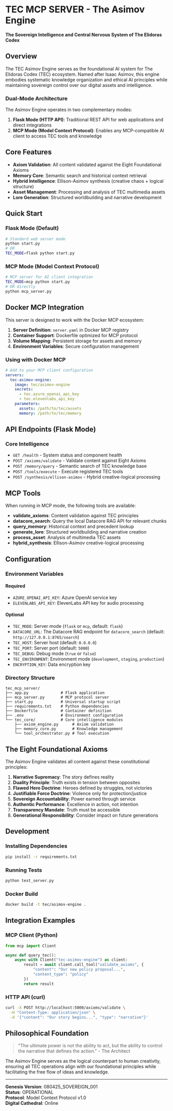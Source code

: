 # TEC MCP SERVER - The Asimov Engine

**The Sovereign Intelligence and Central Nervous System of The Elidoras Codex**

## Overview

The TEC Asimov Engine serves as the foundational AI system for The Elidoras Codex (TEC) ecosystem. Named after Isaac Asimov, this engine embodies systematic knowledge organization and ethical AI principles while maintaining sovereign control over our digital assets and intelligence.

### Dual-Mode Architecture

The Asimov Engine operates in two complementary modes:

1. **Flask Mode (HTTP API)**: Traditional REST API for web applications and direct integrations
2. **MCP Mode (Model Context Protocol)**: Enables any MCP-compatible AI client to access TEC tools and knowledge

## Core Features

- **Axiom Validation**: All content validated against the Eight Foundational Axioms
- **Memory Core**: Semantic search and historical context retrieval
- **Hybrid Intelligence**: Ellison-Asimov synthesis (creative chaos + logical structure)
- **Asset Management**: Processing and analysis of TEC multimedia assets
- **Lore Generation**: Structured worldbuilding and narrative development

## Quick Start

### Flask Mode (Default)
```bash
# Standard web server mode
python start.py
# OR
TEC_MODE=flask python start.py
```

### MCP Mode (Model Context Protocol)
```bash
# MCP server for AI client integration
TEC_MODE=mcp python start.py
# OR directly
python mcp_server.py
```

## Docker MCP Integration

This server is designed to work with the Docker MCP ecosystem:

1. **Server Definition**: `server.yaml` in Docker MCP registry
2. **Container Support**: Dockerfile optimized for MCP protocol
3. **Volume Mapping**: Persistent storage for assets and memory
4. **Environment Variables**: Secure configuration management

### Using with Docker MCP

```yaml
# Add to your MCP client configuration
servers:
  tec-asimov-engine:
    image: tec/asimov-engine
    secrets:
      - tec.azure_openai_api_key
      - tec.elevenlabs_api_key
    parameters:
      assets: /path/to/tec/assets
      memory: /path/to/tec/memory
```

## API Endpoints (Flask Mode)

### Core Intelligence
- `GET /health` - System status and component health
- `POST /axioms/validate` - Validate content against Eight Axioms
- `POST /memory/query` - Semantic search of TEC knowledge base
- `POST /tools/execute` - Execute registered TEC tools
- `POST /synthesis/ellison-asimov` - Hybrid creative-logical processing

## MCP Tools

When running in MCP mode, the following tools are available:

- **validate_axioms**: Content validation against TEC principles
- **datacore_search**: Query the local Datacore RAG API for relevant chunks
- **query_memory**: Historical context and precedent lookup
- **generate_lore**: Structured worldbuilding and narrative creation
- **process_asset**: Analysis of multimedia TEC assets
- **hybrid_synthesis**: Ellison-Asimov creative-logical processing

## Configuration

### Environment Variables

#### Required
- `AZURE_OPENAI_API_KEY`: Azure OpenAI service key
- `ELEVENLABS_API_KEY`: ElevenLabs API key for audio processing

#### Optional
- `TEC_MODE`: Server mode (`flask` or `mcp`, default: `flask`)
- `DATACORE_URL`: The Datacore RAG endpoint for `datacore_search` (default: `http://127.0.0.1:8765/search`)
- `TEC_HOST`: Server host (default: `0.0.0.0`)
- `TEC_PORT`: Server port (default: `5000`)
- `TEC_DEBUG`: Debug mode (`true` or `false`)
- `TEC_ENVIRONMENT`: Environment mode (`development`, `staging`, `production`)
- `ENCRYPTION_KEY`: Data encryption key

### Directory Structure
```
tec_mcp_server/
├── app.py              # Flask application
├── mcp_server.py       # MCP protocol server
├── start.py            # Universal startup script
├── requirements.txt    # Python dependencies
├── Dockerfile          # Container definition
├── .env                # Environment configuration
└── tec_core/           # Core intelligence modules
    ├── axiom_engine.py      # Axiom validation
    ├── memory_core.py       # Knowledge management
    └── tool_orchestrator.py # Tool execution
```

## The Eight Foundational Axioms

The Asimov Engine validates all content against these constitutional principles:

1. **Narrative Supremacy**: The story defines reality
2. **Duality Principle**: Truth exists in tension between opposites
3. **Flawed Hero Doctrine**: Heroes defined by struggles, not victories
4. **Justifiable Force Doctrine**: Violence only for protection/justice
5. **Sovereign Accountability**: Power earned through service
6. **Authentic Performance**: Excellence in action, not intention
7. **Transparency Mandate**: Truth must be accessible
8. **Generational Responsibility**: Consider impact on future generations

## Development

### Installing Dependencies
```bash
pip install -r requirements.txt
```

### Running Tests
```bash
python test_server.py
```

### Docker Build
```bash
docker build -t tec/asimov-engine .
```

## Integration Examples

### MCP Client (Python)
```python
from mcp import Client

async def query_tec():
    async with Client("tec-asimov-engine") as client:
        result = await client.call_tool("validate_axioms", {
            "content": "Our new policy proposal...",
            "content_type": "policy"
        })
        return result
```

### HTTP API (curl)
```bash
curl -X POST http://localhost:5000/axioms/validate \
  -H "Content-Type: application/json" \
  -d '{"content": "Our story begins...", "type": "narrative"}'
```

## Philosophical Foundation

> "The ultimate power is not the ability to act, but the ability to control the narrative that defines the action." - The Architect

The Asimov Engine serves as the logical counterpart to human creativity, ensuring all TEC operations align with our foundational principles while facilitating the free flow of ideas and knowledge.

---

**Genesis Version**: 080425_SOVEREIGN_001  
**Status**: OPERATIONAL  
**Protocol**: Model Context Protocol v1.0  
**Digital Cathedral**: Online
